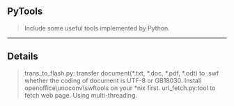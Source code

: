 PyTools
----------------
>Include some useful tools implemented by Python. 
-----------------------------
Details
----------------------------
>trans_to_flash.py: transfer document(*.txt, *.doc, *.pdf, *.odt) to .swf whether the coding of document is UTF-8 or GB18030.
  Install openoffice\unoconv\swftools on your *nix first.
>url_fetch.py:tool to fetch web page.
  Using multi-threading.
